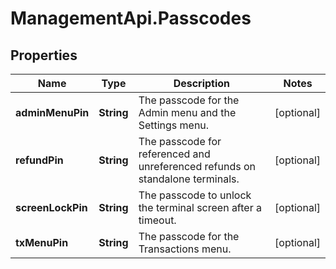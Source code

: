 # ManagementApi.Passcodes

## Properties

Name | Type | Description | Notes
------------ | ------------- | ------------- | -------------
**adminMenuPin** | **String** | The passcode for the Admin menu and the Settings menu. | [optional] 
**refundPin** | **String** | The passcode for referenced and unreferenced refunds on standalone terminals. | [optional] 
**screenLockPin** | **String** | The passcode to unlock the terminal screen after a timeout. | [optional] 
**txMenuPin** | **String** | The passcode for the Transactions menu. | [optional] 


